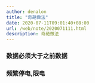```yaml
---
author: denalon
title: "奇葩做法"
date: 2020-07-11T09:01:40+08:00
url: /web/note/2020071111.html
description: 奇葩做法
---
```


### 数据必须大于之前数据

### 频繁停电,限电

